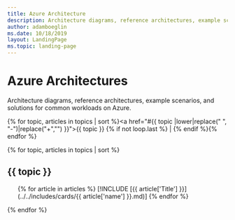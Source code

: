 ```yaml
---
title: Azure Architecture
description: Architecture diagrams, reference architectures, example scenarios, and solutions for common workloads on Azure.
author: adamboeglin
ms.date: 10/18/2019
layout: LandingPage
ms.topic: landing-page
---
```


# Azure Architectures

Architecture diagrams, reference architectures, example scenarios, and solutions for common workloads on Azure.

{% for topic, articles in topics | sort %}<a href="#{{ topic |lower|replace(" ", "-")|replace("+","") }}">{{ topic }}</a> {% if not loop.last %} | {% endif %}{% endfor %}

{% for topic, articles in topics | sort %}

## {{ topic }}
<ul class="grid">

{% for article in articles %}
[!INCLUDE [{{ article['Title'] }}](../../includes/cards/{{ article['name'] }}.md)]
{% endfor %}

</ul>

{% endfor %}